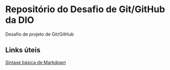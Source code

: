 # Repositório do Desafio de Git/GitHub da DIO
Desafio de projeto de Git/GitHub

## Links úteis

[Sintaxe básica de Markdown](https://www.markdownguide.org/basic-syntax/)

